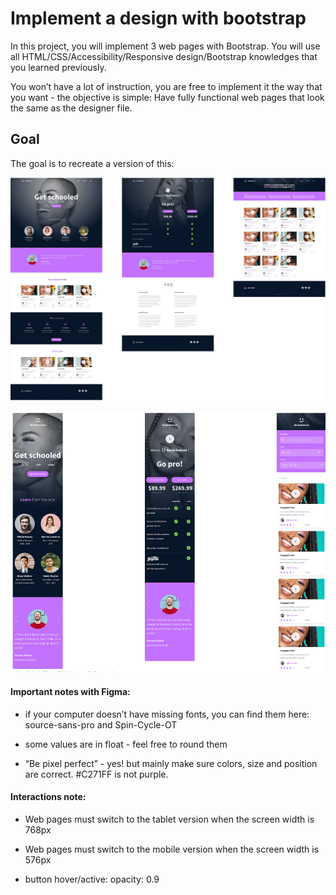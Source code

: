 # Implement a design with bootstrap

In this project, you will implement 3 web pages with Bootstrap. You will use all HTML/CSS/Accessibility/Responsive design/Bootstrap knowledges that you learned previously.

You won’t have a lot of instruction, you are free to implement it the way that you want - the objective is simple: Have fully functional web pages that look the same as the designer file.

## Goal

The goal is to recreate a version of this:

![Complete web page](images/webpage.png)

![Complete mobile web page](images/mobile_webpage.png)

#### Important notes with Figma:

+ if your computer doesn’t have missing fonts, you can find them here: source-sans-pro and Spin-Cycle-OT

+ some values are in float - feel free to round them

+ “Be pixel perfect” - yes! but mainly make sure colors, size and position are correct. #C271FF is not purple.

#### Interactions note:

+ Web pages must switch to the tablet version when the screen width is 768px


+ Web pages must switch to the mobile version when the screen width is 576px

+ button hover/active: opacity: 0.9
